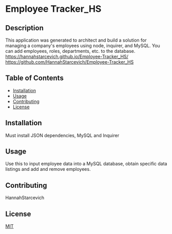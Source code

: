# Employee Tracker_HS 
      
## Description
This application was generated to architect and build a solution for managing a company's employees using node, inquirer, and MySQL. You can add employees, roles, departments, etc. to the database.  
https://hannahstarcevich.github.io/Employee-Tracker_HS/ 
https://github.com/HannahStarcevich/Employee-Tracker_HS 

## Table of Contents
* [Installation](#installation)
* [Usage](#usage)
* [Contributing](#contributing)
* [License](#license)
        
## Installation
Must install JSON dependencies, MySQL and Inquirer

## Usage
Use this to input employee data into a MySQL database, obtain specific data listings and add and remove employees. 
        
## Contributing
HannahStarcevich

## License
[MIT](#https://choosealicense.com/licenses/mit/)